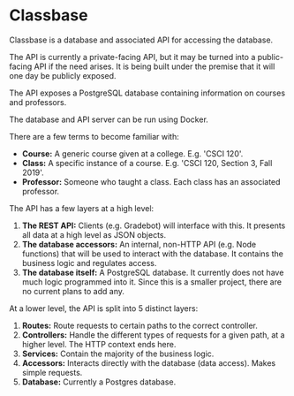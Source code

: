 # Classbase

Classbase is a database and associated API for accessing the database.

The API is currently a private-facing API, but it may be turned 
into a public-facing API if the need arises. It is being built under the premise that it 
will one day be publicly exposed.

The API exposes a PostgreSQL database containing information on courses and professors.

The database and API server can be run using Docker.

There are a few terms to become familiar with:
- **Course:** A generic course given at a college. E.g. 'CSCI 120'.
- **Class:** A specific instance of a course. E.g. 'CSCI 120, Section 3, Fall 2019'.
- **Professor:** Someone who taught a class. Each class has an associated professor.

The API has a few layers at a high level:
1. **The REST API:** Clients (e.g. Gradebot) will interface with this. It presents all data 
at a high level as JSON objects.
1. **The database accessors:** An internal, non-HTTP API (e.g. Node functions) that will be 
used to interact with the database. It contains the business logic and regulates access.
1. **The database itself:** A PostgreSQL database. It currently does not have much logic 
programmed into it. Since this is a smaller project, there are no current plans to add any.

At a lower level, the API is split into 5 distinct layers:
1. **Routes:** Route requests to certain paths to the correct controller.
1. **Controllers:** Handle the different types of requests for a given path, at a higher 
level. The HTTP context ends here.
1. **Services:** Contain the majority of the business logic.
1. **Accessors:** Interacts directly with the database (data access). Makes simple requests.
1. **Database:** Currently a Postgres database.
